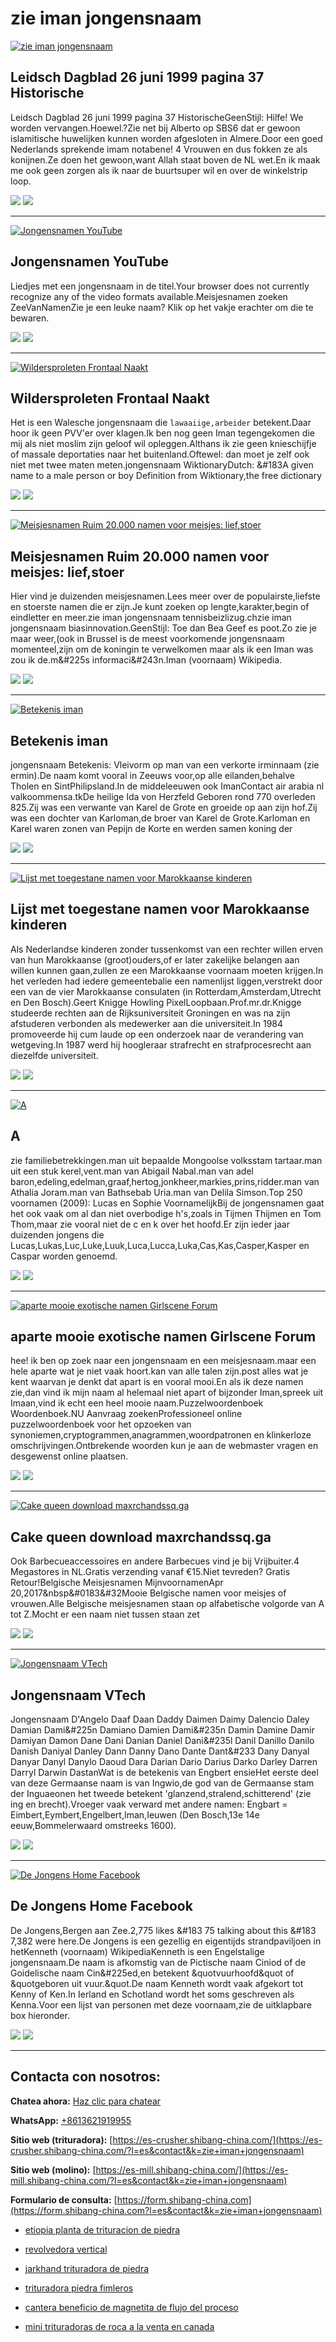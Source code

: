 # zie iman jongensnaam

<a href="https://swt.shibang-china.com/?l=es&img&k=zie+iman+jongensnaam" target="_blank">![zie iman jongensnaam](http://static.shibang-china.com/all-800x300/1529.jpg)</a>

## Leidsch Dagblad 26 juni 1999 pagina 37 Historische
Leidsch Dagblad 26 juni 1999 pagina 37 HistorischeGeenStijl: Hilfe! We worden vervangen.Hoewel.?Zie net bij Alberto op SBS6 dat er gewoon islamitische huwelijken kunnen worden afgesloten in Almere.Door een goed Nederlands sprekende imam notabene! 4 Vrouwen en dus fokken ze als konijnen.Ze doen het gewoon,want Allah staat boven de NL wet.En ik maak me ook geen zorgen als ik naar de buurtsuper wil en over de winkelstrip loop.


<a href="https://whatsapp.shibangsoft.com/WhatsApp.php" target="_blank" title="WhatsApp">![](http://static.shibang-china.com/icon/whatsapp.png)</a> <a href="https://swt.shibang-china.com/?l=es&icon&k=zie+iman+jongensnaam" target="_blank">![](http://static.shibang-china.com/icon/chat-es.png)</a>

---

<a href="https://swt.shibang-china.com/?l=es&img&k=zie+iman+jongensnaam" target="_blank">![Jongensnamen YouTube](http://static.shibang-china.com/all-800x300/1356.jpg)</a>

## Jongensnamen YouTube
Liedjes met een jongensnaam in de titel.Your browser does not currently recognize any of the video formats available.Meisjesnamen zoeken ZeeVanNamenZie je een leuke naam? Klik op het vakje erachter om die te bewaren.


<a href="https://whatsapp.shibangsoft.com/WhatsApp.php" target="_blank" title="WhatsApp">![](http://static.shibang-china.com/icon/whatsapp.png)</a> <a href="https://swt.shibang-china.com/?l=es&icon&k=zie+iman+jongensnaam" target="_blank">![](http://static.shibang-china.com/icon/chat-es.png)</a>

---

<a href="https://swt.shibang-china.com/?l=es&img&k=zie+iman+jongensnaam" target="_blank">![Wildersproleten Frontaal Naakt](http://static.shibang-china.com/all-800x300/629.jpg)</a>

## Wildersproleten Frontaal Naakt
Het is een Walesche jongensnaam die `lawaaiige,arbeider` betekent.Daar hoor ik geen PVV'er over klagen.Ik ben nog geen Iman tegengekomen die mij als niet moslim zijn geloof wil opleggen.Althans ik zie geen knieschijfje of massale deportaties naar het buitenland.Oftewel: dan moet je zelf ook niet met twee maten meten.jongensnaam WiktionaryDutch: &#183A given name to a male person or boy Definition from Wiktionary,the free dictionary


<a href="https://whatsapp.shibangsoft.com/WhatsApp.php" target="_blank" title="WhatsApp">![](http://static.shibang-china.com/icon/whatsapp.png)</a> <a href="https://swt.shibang-china.com/?l=es&icon&k=zie+iman+jongensnaam" target="_blank">![](http://static.shibang-china.com/icon/chat-es.png)</a>

---

<a href="https://swt.shibang-china.com/?l=es&img&k=zie+iman+jongensnaam" target="_blank">![Meisjesnamen Ruim 20.000 namen voor meisjes: lief,stoer](http://static.shibang-china.com/all-800x300/1262.jpg)</a>

## Meisjesnamen Ruim 20.000 namen voor meisjes: lief,stoer
Hier vind je duizenden meisjesnamen.Lees meer over de populairste,liefste en stoerste namen die er zijn.Je kunt zoeken op lengte,karakter,begin of eindletter en meer.zie iman jongensnaam tennisbeizlizug.chzie iman jongensnaam biasinnovation.GeenStijl: Toe dan Bea Geef es poot.Zo zie je maar weer,(ook in Brussel is de meest voorkomende jongensnaam momenteel,zijn om de koningin te verwelkomen maar als ik een Iman was zou ik de.m&#225s informaci&#243n.Iman (voornaam) Wikipedia.


<a href="https://whatsapp.shibangsoft.com/WhatsApp.php" target="_blank" title="WhatsApp">![](http://static.shibang-china.com/icon/whatsapp.png)</a> <a href="https://swt.shibang-china.com/?l=es&icon&k=zie+iman+jongensnaam" target="_blank">![](http://static.shibang-china.com/icon/chat-es.png)</a>

---

<a href="https://swt.shibang-china.com/?l=es&img&k=zie+iman+jongensnaam" target="_blank">![Betekenis iman](http://static.shibang-china.com/all-800x300/868.jpg)</a>

## Betekenis iman
jongensnaam Betekenis: Vleivorm op man van een verkorte irminnaam (zie ermin).De naam komt vooral in Zeeuws voor,op alle eilanden,behalve Tholen en SintPhilipsland.In de middeleeuwen ook ImanContact air arabia nl valkoommensa.tkDe heilige Ida von Herzfeld Geboren rond 770 overleden 825.Zij was een verwante van Karel de Grote en groeide op aan zijn hof.Zij was een dochter van Karloman,de broer van Karel de Grote.Karloman en Karel waren zonen van Pepijn de Korte en werden samen koning der


<a href="https://whatsapp.shibangsoft.com/WhatsApp.php" target="_blank" title="WhatsApp">![](http://static.shibang-china.com/icon/whatsapp.png)</a> <a href="https://swt.shibang-china.com/?l=es&icon&k=zie+iman+jongensnaam" target="_blank">![](http://static.shibang-china.com/icon/chat-es.png)</a>

---

<a href="https://swt.shibang-china.com/?l=es&img&k=zie+iman+jongensnaam" target="_blank">![Lijst met toegestane namen voor Marokkaanse kinderen](http://static.shibang-china.com/all-800x300/1254.jpg)</a>

## Lijst met toegestane namen voor Marokkaanse kinderen
Als Nederlandse kinderen zonder tussenkomst van een rechter willen erven van hun Marokkaanse (groot)ouders,of er later zakelijke belangen aan willen kunnen gaan,zullen ze een Marokkaanse voornaam moeten krijgen.In het verleden had iedere gemeentebalie een namenlijst liggen,verstrekt door een van de vier Marokkaanse consulaten (in Rotterdam,Amsterdam,Utrecht en Den Bosch).Geert Knigge Howling PixelLoopbaan.Prof.mr.dr.Knigge studeerde rechten aan de Rijksuniversiteit Groningen en was na zijn afstuderen verbonden als medewerker aan die universiteit.In 1984 promoveerde hij cum laude op een onderzoek naar de verandering van wetgeving.In 1987 werd hij hoogleraar strafrecht en strafprocesrecht aan diezelfde universiteit.


<a href="https://whatsapp.shibangsoft.com/WhatsApp.php" target="_blank" title="WhatsApp">![](http://static.shibang-china.com/icon/whatsapp.png)</a> <a href="https://swt.shibang-china.com/?l=es&icon&k=zie+iman+jongensnaam" target="_blank">![](http://static.shibang-china.com/icon/chat-es.png)</a>

---

<a href="https://swt.shibang-china.com/?l=es&img&k=zie+iman+jongensnaam" target="_blank">![A](http://static.shibang-china.com/all-800x300/1316.jpg)</a>

## A
zie familiebetrekkingen.man uit bepaalde Mongoolse volksstam tartaar.man uit een stuk kerel,vent.man van Abigail Nabal.man van adel baron,edeling,edelman,graaf,hertog,jonkheer,markies,prins,ridder.man van Athalia Joram.man van Bathsebab Uria.man van Delila Simson.Top 250 voornamen (2009): Lucas en Sophie VoornamelijkBij de jongensnamen gaat het ook vaak om al dan niet overbodige h's,zoals in Tijmen Thijmen en Tom Thom,maar zie vooral niet de c en k over het hoofd.Er zijn ieder jaar duizenden jongens die Lucas,Lukas,Luc,Luke,Luuk,Luca,Lucca,Luka,Cas,Kas,Casper,Kasper en Caspar worden genoemd.


<a href="https://whatsapp.shibangsoft.com/WhatsApp.php" target="_blank" title="WhatsApp">![](http://static.shibang-china.com/icon/whatsapp.png)</a> <a href="https://swt.shibang-china.com/?l=es&icon&k=zie+iman+jongensnaam" target="_blank">![](http://static.shibang-china.com/icon/chat-es.png)</a>

---

<a href="https://swt.shibang-china.com/?l=es&img&k=zie+iman+jongensnaam" target="_blank">![aparte mooie exotische namen Girlscene Forum](http://static.shibang-china.com/all-800x300/845.jpg)</a>

## aparte mooie exotische namen Girlscene Forum
hee! ik ben op zoek naar een jongensnaam en een meisjesnaam.maar een hele aparte wat je niet vaak hoort.kan van alle talen zijn.post alles wat je kent waarvan je denkt dat apart is en vooral mooi.En als ik deze namen zie,dan vind ik mijn naam al helemaal niet apart of bijzonder Iman,spreek uit Imaan,vind ik echt een heel mooie naam.Puzzelwoordenboek Woordenboek.NU Aanvraag zoekenProfessioneel online puzzelwoordenboek voor het opzoeken van synoniemen,cryptogrammen,anagrammen,woordpatronen en klinkerloze omschrijvingen.Ontbrekende woorden kun je aan de webmaster vragen en desgewenst online plaatsen.


<a href="https://whatsapp.shibangsoft.com/WhatsApp.php" target="_blank" title="WhatsApp">![](http://static.shibang-china.com/icon/whatsapp.png)</a> <a href="https://swt.shibang-china.com/?l=es&icon&k=zie+iman+jongensnaam" target="_blank">![](http://static.shibang-china.com/icon/chat-es.png)</a>

---

<a href="https://swt.shibang-china.com/?l=es&img&k=zie+iman+jongensnaam" target="_blank">![Cake queen download maxrchandssq.ga](http://static.shibang-china.com/all-800x300/550.jpg)</a>

## Cake queen download maxrchandssq.ga
Ook Barbecueaccessoires en andere Barbecues vind je bij Vrijbuiter.4 Megastores in NL.Gratis verzending vanaf €15.Niet tevreden? Gratis Retour!Belgische Meisjesnamen MijnvoornamenApr 20,2017&nbsp&#0183&#32Mooie Belgische namen voor meisjes of vrouwen.Alle Belgische meisjesnamen staan op alfabetische volgorde van A tot Z.Mocht er een naam niet tussen staan zet


<a href="https://whatsapp.shibangsoft.com/WhatsApp.php" target="_blank" title="WhatsApp">![](http://static.shibang-china.com/icon/whatsapp.png)</a> <a href="https://swt.shibang-china.com/?l=es&icon&k=zie+iman+jongensnaam" target="_blank">![](http://static.shibang-china.com/icon/chat-es.png)</a>

---

<a href="https://swt.shibang-china.com/?l=es&img&k=zie+iman+jongensnaam" target="_blank">![Jongensnaam VTech](http://static.shibang-china.com/all-800x300/1187.jpg)</a>

## Jongensnaam VTech
Jongensnaam D'Angelo Daaf Daan Daddy Daimen Daimy Dalencio Daley Damian Dami&#225n Damiano Damien Dami&#235n Damin Damine Damir Damiyan Damon Dane Dani Danian Daniel Dani&#235l Danil Danillo Danilo Danish Daniyal Danley Dann Danny Dano Dante Dant&#233 Dany Danyal Danyar Danyl Danylo Daoud Dara Darian Dario Darius Darko Darley Darren Darryl Darwin DastanWat is de betekenis van Engbert ensieHet eerste deel van deze Germaanse naam is van Ingwio,de god van de Germaanse stam der Inguaeonen het tweede betekent 'glanzend,stralend,schitterend' (zie ing en brecht).Vroeger vaak verward met andere namen: Engbart = Eimbert,Eymbert,Engelbert,Iman,Ieuwen (Den Bosch,13e 14e eeuw,Bommelerwaard omstreeks 1600).


<a href="https://whatsapp.shibangsoft.com/WhatsApp.php" target="_blank" title="WhatsApp">![](http://static.shibang-china.com/icon/whatsapp.png)</a> <a href="https://swt.shibang-china.com/?l=es&icon&k=zie+iman+jongensnaam" target="_blank">![](http://static.shibang-china.com/icon/chat-es.png)</a>

---

<a href="https://swt.shibang-china.com/?l=es&img&k=zie+iman+jongensnaam" target="_blank">![De Jongens Home Facebook](http://static.shibang-china.com/all-800x300/865.jpg)</a>

## De Jongens Home Facebook
De Jongens,Bergen aan Zee.2,775 likes &#183 75 talking about this &#183 7,382 were here.De Jongens is een gezellig en eigentijds strandpaviljoen in hetKenneth (voornaam) WikipediaKenneth is een Engelstalige jongensnaam.De naam is afkomstig van de Pictische naam Ciniod of de Goidelische naam Cin&#225ed,en betekent &quotvuurhoofd&quot of &quotgeboren uit vuur.&quot.De naam Kenneth wordt vaak afgekort tot Kenny of Ken.In Ierland en Schotland wordt het soms geschreven als Kenna.Voor een lijst van personen met deze voornaam,zie de uitklapbare box hieronder.


<a href="https://whatsapp.shibangsoft.com/WhatsApp.php" target="_blank" title="WhatsApp">![](http://static.shibang-china.com/icon/whatsapp.png)</a> <a href="https://swt.shibang-china.com/?l=es&icon&k=zie+iman+jongensnaam" target="_blank">![](http://static.shibang-china.com/icon/chat-es.png)</a>

---
## Contacta con nosotros:

**Chatea ahora:** [Haz clic para chatear](https://swt.shibang-china.com?l=es&contact&k=zie+iman+jongensnaam)

**WhatsApp:**  [+8613621919955](https://whatsapp.shibangsoft.com/WhatsApp.php)

**Sitio web (trituradora):** [https://es-crusher.shibang-china.com/](https://es-crusher.shibang-china.com/?l=es&contact&k=zie+iman+jongensnaam)

**Sitio web (molino):** [https://es-mill.shibang-china.com/](https://es-mill.shibang-china.com/?l=es&contact&k=zie+iman+jongensnaam)

**Formulario de consulta:** [https://form.shibang-china.com](https://form.shibang-china.com?l=es&contact&k=zie+iman+jongensnaam)

* [etiopia planta de trituracion de piedra](../88/etiopia%20planta%20de%20trituracion%20de%20piedra.md)

* [revolvedora vertical](../88/revolvedora%20vertical.md)

* [jarkhand trituradora de piedra](../92/jarkhand%20trituradora%20de%20piedra.md)

* [trituradora piedra fimleros](../94/trituradora%20piedra%20fimleros.md)

* [cantera beneficio de magnetita de flujo del proceso](../88/cantera%20beneficio%20de%20magnetita%20de%20flujo%20del%20proceso.md)

* [mini trituradoras de roca a la venta en canada](../93/mini%20trituradoras%20de%20roca%20a%20la%20venta%20en%20canada.md)